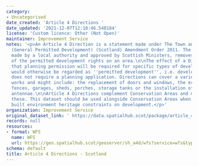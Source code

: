 ```yaml
---
category:
- Uncategorised
date_created: 'Article 4 Directions '
date_updated: '2021-12-07T12:18:46.548184'
license: 'Custom licence: Other (Not Open)'
maintainer: Improvement Service
notes: '<p>An Article 4 Direction is a statement made under The Town and Country Planning
  (General Permitted Development) (Scotland) Amendment Order 2011. The Direction,
  made by a local authority and approved by Scottish Ministers, removes all or some
  of the permitted development rights on an area.\n\nThe effect of a Direction is
  that planning permission will be required for specific types of development which
  would otherwise be regarded as ''permitted development'', i.e. development that
  does not require a planning application. Directions can cover a variety of minor
  works and might include: the replacement of doors and windows, the erection of gates,
  fences, garages, sheds, porches, storage tanks or the installation of satellite
  antennae.\n\nArticle 4 Directions complement Conservation Areas and may overlap
  these. This dataset should be used alongside Conservation Areas when considering
  built environment heritage constraints on development.</p>'
organization: Improvement Service
original_dataset_link: ' https://data.spatialhub.scot/package/article_4_directions-is'
records: null
resources:
- format: WFS
  name: WFS
  url: https://geo.spatialhub.scot/geoserver/sh_a4d/wfs?service=wfs&typeName=sh_a4d:pub_a4d
schema: default
title: Article 4 Directions - Scotland
---
```

